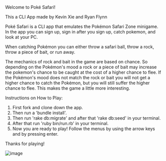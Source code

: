 Welcome to Poké Safari!

This a CLI App made by Kevin Xie and Ryan Flynn

Poké Safari is a CLI app that emulates the Pokémon Safari Zone minigame. In the app you can sign up, sign in after you sign up, catch pokemon, and look at your PC. 

When catching Pokémon you can either throw a safari ball, throw a rock, throw a piece of bait, or run away. 

The mechanics of rock and bait in the game are based on chance. So depending on the Pokémon's mood a rock or a piece of bait may increase the pokemon's chance to be caught at the cost of a higher chance to flee. If the Pokémon's mood does not match the rock or bait you will not get a higher chance to catch the Pokémon, but you will still suffer the higher chance to flee. This makes the game a little more interesting.

Instructions on How to Play:

1. First fork and clone down the app.
2. Then run a 'bundle install'.
3. Then run 'rake db:migrate' and after that 'rake db:seed' in your terminal.
4. After that run 'ruby bin/run.rb' in your terminal.
5. Now you are ready to play! Follow the menus by using the arrow keys and by pressing enter.



Thanks for playing!

![image](https://user-images.githubusercontent.com/65685996/90931069-de8dfb80-e3c9-11ea-8bff-0fd3700b3e79.png)
